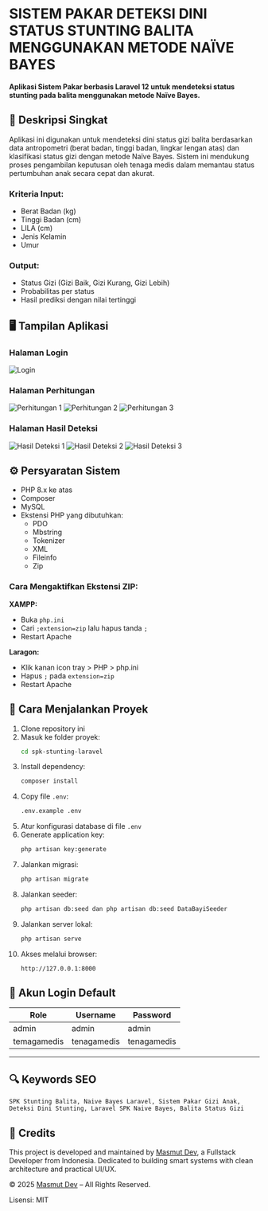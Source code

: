 # SISTEM PAKAR DETEKSI DINI STATUS STUNTING BALITA MENGGUNAKAN METODE NAÏVE BAYES

**Aplikasi Sistem Pakar berbasis Laravel 12 untuk mendeteksi status stunting pada balita menggunakan metode Naïve Bayes.**

## 📌 Deskripsi Singkat

Aplikasi ini digunakan untuk mendeteksi dini status gizi balita berdasarkan data antropometri (berat badan, tinggi badan, lingkar lengan atas) dan klasifikasi status gizi dengan metode Naïve Bayes. Sistem ini mendukung proses pengambilan keputusan oleh tenaga medis dalam memantau status pertumbuhan anak secara cepat dan akurat.

### Kriteria Input:

-   Berat Badan (kg)
-   Tinggi Badan (cm)
-   LILA (cm)
-   Jenis Kelamin
-   Umur

### Output:

-   Status Gizi (Gizi Baik, Gizi Kurang, Gizi Lebih)
-   Probabilitas per status
-   Hasil prediksi dengan nilai tertinggi

## 🖥️ Tampilan Aplikasi

### Halaman Login

![Login](tampilan_login.png)

### Halaman Perhitungan

![Perhitungan 1](tampilan_perhitungan_1.png)
![Perhitungan 2](tampilan_perhitungan_2.png)
![Perhitungan 3](tampilan_perhitungan_3.png)

### Halaman Hasil Deteksi

![Hasil Deteksi 1](tampilan_hasil_deteksi_1.png)
![Hasil Deteksi 2](tampilan_hasil_deteksi_2.png)
![Hasil Deteksi 3](tampilan_hasil_deteksi_3.png)

## ⚙️ Persyaratan Sistem

-   PHP 8.x ke atas
-   Composer
-   MySQL
-   Ekstensi PHP yang dibutuhkan:
    -   PDO
    -   Mbstring
    -   Tokenizer
    -   XML
    -   Fileinfo
    -   Zip

### Cara Mengaktifkan Ekstensi ZIP:

**XAMPP:**

-   Buka `php.ini`
-   Cari `;extension=zip` lalu hapus tanda `;`
-   Restart Apache

**Laragon:**

-   Klik kanan icon tray > PHP > php.ini
-   Hapus `;` pada `extension=zip`
-   Restart Apache

## 🚀 Cara Menjalankan Proyek

1. Clone repository ini
2. Masuk ke folder proyek:
    ```bash
    cd spk-stunting-laravel
    ```
3. Install dependency:
    ```bash
    composer install
    ```
4. Copy file `.env`:
    ```bash
    .env.example .env
    ```
5. Atur konfigurasi database di file `.env`
6. Generate application key:
    ```bash
    php artisan key:generate
    ```
7. Jalankan migrasi:
    ```bash
    php artisan migrate
    ```
8. Jalankan seeder:
    ```bash
    php artisan db:seed dan php artisan db:seed DataBayiSeeder
    ```
9. Jalankan server lokal:
    ```bash
    php artisan serve
    ```
10. Akses melalui browser:
    ```
    http://127.0.0.1:8000
    ```

## 👥 Akun Login Default

| Role        | Username    | Password    |
| ----------- | ----------- | ----------- |
| admin       | admin       | admin       |
| temagamedis | tenagamedis | tenagamedis |

---

## 🔍 Keywords SEO

```
SPK Stunting Balita, Naive Bayes Laravel, Sistem Pakar Gizi Anak, Deteksi Dini Stunting, Laravel SPK Naive Bayes, Balita Status Gizi
```

## 📌 Credits

This project is developed and maintained by [Masmut Dev](https://masmutdev.com), a Fullstack Developer from Indonesia. Dedicated to building smart systems with clean architecture and practical UI/UX.

© 2025 [Masmut Dev](https://masmutdev.com) – All Rights Reserved.

Lisensi: MIT
